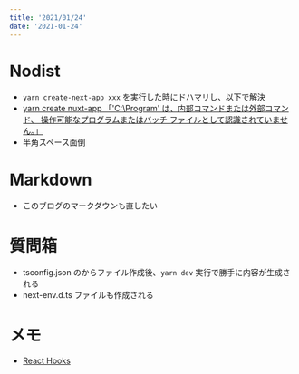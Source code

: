 ```yaml
---
title: '2021/01/24'
date: '2021-01-24'
---
```


# Nodist
- <code>yarn create-next-app xxx</code> を実行した時にドハマリし、以下で解決
- <a href="https://qiita.com/Yosuke_Sakaue/items/2756d0daaefaae1bfa5d">yarn create nuxt-app 「'C:\Program' は、内部コマンドまたは外部コマンド、 操作可能なプログラムまたはバッチ ファイルとして認識されていません。」</a>
- 半角スペース面倒
# Markdown
- このブログのマークダウンも直したい
# 質問箱
- tsconfig.json のからファイル作成後、<code>yarn dev</code> 実行で勝手に内容が生成される
- next-env.d.ts ファイルも作成される
# メモ
- <a href="https://ja.reactjs.org/docs/hooks-intro.html">React Hooks</a>